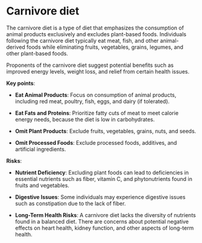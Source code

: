 # Carnivore diet

The carnivore diet is a type of diet that emphasizes the consumption of animal products exclusively and excludes plant-based foods. Individuals following the carnivore diet typically eat meat, fish, and other animal-derived foods while eliminating fruits, vegetables, grains, legumes, and other plant-based foods.

Proponents of the carnivore diet suggest potential benefits such as improved energy levels, weight loss, and relief from certain health issues.

**Key points**:

* **Eat Animal Products**: Focus on consumption of animal products, including red meat, poultry, fish, eggs, and dairy (if tolerated).

* **Eat Fats and Proteins**: Prioritize fatty cuts of meat to meet calorie energy needs, because the diet is low in carbohydrates.

* **Omit Plant Products**: Exclude fruits, vegetables, grains, nuts, and seeds.

* **Omit Processed Foods**: Exclude processed foods, additives, and artificial ingredients.

**Risks**:

* **Nutrient Deficiency**: Excluding plant foods can lead to deficiencies in essential nutrients such as fiber, vitamin C, and phytonutrients found in fruits and vegetables.

* **Digestive Issues**: Some individuals may experience digestive issues such as constipation due to the lack of fiber.

* **Long-Term Health Risks**: A carnivore diet lacks the diversity of nutrients found in a balanced diet. There are concerns about potential negative effects on heart health, kidney function, and other aspects of long-term health.
